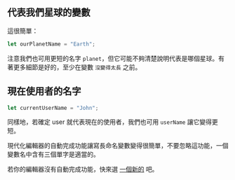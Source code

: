 ## 代表我們星球的變數

這很簡單：

```js
let ourPlanetName = "Earth";
```

注意我們也可用更短的名字 `planet`，但它可能不夠清楚說明代表是哪個星球。有著更多細節是好的，至少在變數 `沒變得太長` 之前。

## 現在使用者的名字

```js
let currentUserName = "John";
```

同樣地，若確定 user 就代表現在的使用者，我們也可用 `userName` 讓它變得更短。

現代化編輯器的自動完成功能讓寫長命名變數變得很簡單，不要忽略這功能，一個變數名中含有三個單字是適當的。

若你的編輯器沒有自動完成功能，快來選 [一個新的](/code-editors) 吧。

